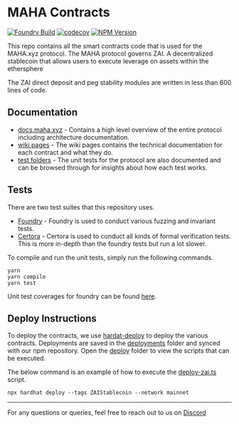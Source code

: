 # MAHA Contracts

[![Foundry Build](https://github.com/mahaxyz/contracts/actions/workflows/foundry.yml/badge.svg)](https://github.com/mahaxyz/contracts/actions/workflows/foundry.yml)
[![codecov](https://codecov.io/gh/mahaxyz/contracts/graph/badge.svg?token=N2WZ1HFD9P)](https://codecov.io/gh/mahaxyz/contracts)
[![NPM Version](https://img.shields.io/npm/v/%40mahaxyz%2Fcontracts)](https://www.npmjs.com/package/@mahaxyz/contracts)

This repo contains all the smart contracts code that is used for the MAHA.xyz protocol. The MAHA protocol governs ZAI. A decentralized stablecoin that allows users to execute leverage on assets within the ethersphere

The ZAI direct deposit and peg stability modules are written in less than 600 lines of code.

## Documentation

- [docs.maha.xyz](https://docs.maha.xyz/) - Contains a high level overview of the entire protocol including architecture documentation.
- [wiki pages](https://github.com/mahaxyz/contracts/wiki) - The wiki pages contains the technical documentation for each contract and what they do.
- [test folders](./test) - The unit tests for the protocol are also documented and can be browsed through for insights about how each test works.

## Tests

There are two test suites that this repository uses.

- [Foundry](./test/forge) - Foundry is used to conduct various fuzzing and invariant tests.
- [Certora](./test/certora) - Certora is used to conduct all kinds of formal verification tests. This is more in-depth than the foundry tests but run a lot slower.

To compile and run the unit tests, simply run the following commands.

```
yarn
yarn compile
yarn test
```

Unit test coverages for foundry can be found [here](https://mahaxyz.github.io/contracts/).

## Deploy Instructions

To deploy the contracts, we use [hardat-deploy](https://github.com/wighawag/hardhat-deploy) to deploy the various contracts. Deployments are saved in the [deployments](./deployments/) folder and synced with our npm repository. Open the [deploy](./deploy/) folder to view the scripts that can be executed.

The below command is an example of how to execute the [deploy-zai.ts](./deploy/deploy-zai.ts) script.

```
npx hardhat deploy --tags ZAIStablecoin --network mainnet
```

---

For any questions or queries, feel free to reach out to us on [Discord](https://discord.gg/mahadao)
